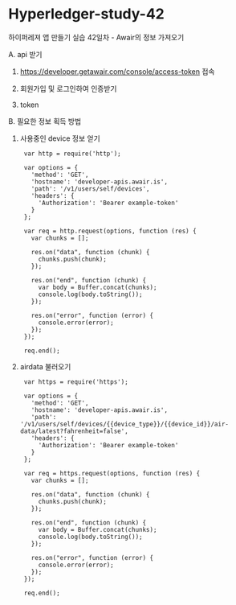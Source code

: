 # Hyperledger-study-42

하이퍼레져 앱 만들기 실습 42일차 - Awair의 정보 가져오기

A. api 받기

1) https://developer.getawair.com/console/access-token 접속

2) 회원가입 및 로그인하여 인증받기

3) token 

B. 필요한 정보 획득 방법

1) 사용중인 device 정보 얻기

        var http = require('http');

        var options = {
          'method': 'GET',
          'hostname': 'developer-apis.awair.is',
          'path': '/v1/users/self/devices',
          'headers': {
            'Authorization': 'Bearer example-token'
          }
        };

        var req = http.request(options, function (res) {
          var chunks = [];

          res.on("data", function (chunk) {
            chunks.push(chunk);
          });

          res.on("end", function (chunk) {
            var body = Buffer.concat(chunks);
            console.log(body.toString());
          });

          res.on("error", function (error) {
            console.error(error);
          });
        });

        req.end();

2) airdata 불러오기

        var https = require('https');

        var options = {
          'method': 'GET',
          'hostname': 'developer-apis.awair.is',
          'path': '/v1/users/self/devices/{{device_type}}/{{device_id}}/air-data/latest?fahrenheit=false',
          'headers': {
            'Authorization': 'Bearer example-token'
          }
        };

        var req = https.request(options, function (res) {
          var chunks = [];

          res.on("data", function (chunk) {
            chunks.push(chunk);
          });

          res.on("end", function (chunk) {
            var body = Buffer.concat(chunks);
            console.log(body.toString());
          });

          res.on("error", function (error) {
            console.error(error);
          });
        });

        req.end();
